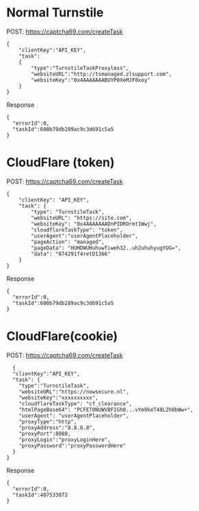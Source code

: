# Normal Turnstile

POST: https://captcha69.com/createTask
```
{
	"clientKey":"API_KEY",
	"task":
	{
		"type":"TurnstileTaskProxyless",
		"websiteURL":"http://tsmanaged.zlsupport.com",
		"websiteKey":"0x4AAAAAAABUYP0XeMJF0xoy"
	}
}
```

Response
```
{
  "errorId":0,
  "taskId":600b79db289ac9c3d691c5a5 
}
```

# CloudFlare (token)

POST: https://captcha69.com/createTask
```
{
	"clientKey": "API_KEY",
	"task": {
		"type": "TurnstileTask",
		"websiteURL": "https://site.com",
		"websiteKey": "0x4AAAAAAADnPIDROrmt1Wwj",
		"cloudflareTaskType": "token",
		"userAgent":"userAgentPlaceholder",
		"pageAction": "managed",
		"pageData": "HUHDWUHuhuwfiweh32..uh2uhuhyugYUG=",
		"data": "874291f4retD1366"
	}
}
```

Response
```
{
  "errorId":0,
  "taskId":600b79db289ac9c3d691c5a5 
}
```

# CloudFlare(cookie)

POST: https://captcha69.com/createTask
```
  {
  "clientKey":"API_KEY",
  "task": {
	"type":"TurnstileTask",
	"websiteURL":"https://nowsecure.nl",
	"websiteKey":"xxxxxxxxxx",
	"cloudflareTaskType": "cf_clearance",
	"htmlPageBase64": "PCFET0NUWVBFIGh0...vYm9keT48L2h0bWw+",
	"userAgent": "userAgentPlaceholder",
	"proxyType":"http",
	"proxyAddress":"8.8.8.8",
	"proxyPort":8080,
	"proxyLogin":"proxyLoginHere",
	"proxyPassword":"proxyPasswordHere"
  }
}
```

Response
```
{
  "errorId":0,
  "taskId":407533072
}
```
